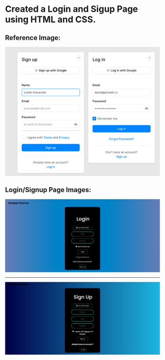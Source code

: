 # Created a Login and Sigup Page using  HTML and CSS.

## Reference Image:
![](Reference%20Image.PNG)

## Login/Signup Page Images:

![](/screenshot/login%20page.png)
***
![](/screenshot/signup%20page.png)
